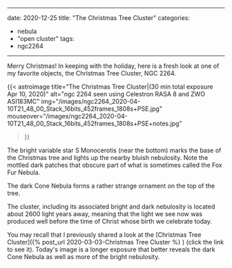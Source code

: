 ------
date: 2020-12-25
title: "The Christmas Tree Cluster"
categories:
- nebula
- "open cluster"
tags:
- ngc2264
---
Merry Christmas!  In keeping with the holiday, here is a fresh look at one of my favorite objects, the
Christmas Tree Cluster, NGC 2264.


<!--more-->
{{< astroimage
title="The Christmas Tree Cluster|(30 min total exposure Apr 10, 2020)"
   alt="ngc 2264 seen using Celestron RASA 8 and ZWO ASI183MC"
   img="/images/ngc2264_2020-04-10T21_48_00_Stack_16bits_452frames_1808s+PSE.jpg"
   mouseover="/images/ngc2264_2020-04-10T21_48_00_Stack_16bits_452frames_1808s+PSE+notes.jpg"
>}}

The bright variable star S Monocerotis (near the bottom) marks the base of the Christmas tree and lights up the nearby bluish nebulosity. Note the mottled dark patches that obscure part of what is sometimes called the Fox Fur Nebula.

The dark Cone Nebula forms a rather strange ornament on the top of the tree.

The cluster, including its associated bright and dark nebulosity is located about 2600 light years away, meaning that the light we see now was produced well before the time of Christ whose birth we celebrate today.

You may recall that I previously shared a look at the [Christmas Tree 
Cluster]({% post_url 2020-03-03-Christmas Tree Cluster %} )
(click the link to see it).  Today's image is a longer exposure that better reveals the dark Cone Nebula as well as more of the bright nebulosity.